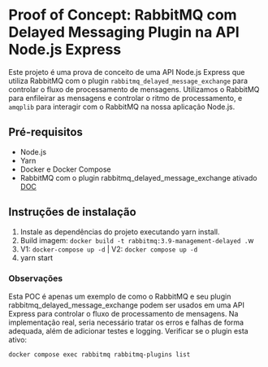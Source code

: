 # Proof of Concept: RabbitMQ com Delayed Messaging Plugin na API Node.js Express

Este projeto é uma prova de conceito de uma API Node.js Express que utiliza RabbitMQ com o plugin `rabbitmq_delayed_message_exchange` para controlar o fluxo de processamento de mensagens. Utilizamos o RabbitMQ para enfileirar as mensagens e controlar o ritmo de processamento, e `amqplib` para interagir com o RabbitMQ na nossa aplicação Node.js.

## Pré-requisitos

- Node.js
- Yarn
- Docker e Docker Compose
- RabbitMQ com o plugin rabbitmq_delayed_message_exchange ativado
[DOC](https://www.rabbitmq.com/community-plugins.html)
## Instruções de instalação

1) Instale as dependências do projeto executando yarn install.
2) Build imagem: ```docker build -t rabbitmq:3.9-management-delayed .```w
3) V1: ```docker-compose up -d``` |  V2: ```docker compose up -d```
4) yarn start

### Observações
Esta POC é apenas um exemplo de como o RabbitMQ e seu plugin rabbitmq_delayed_message_exchange podem ser usados em uma API Express para controlar o fluxo de processamento de mensagens. Na implementação real, seria necessário tratar os erros e falhas de forma adequada, além de adicionar testes e logging.
Verificar se o plugin esta ativo:

```
docker compose exec rabbitmq rabbitmq-plugins list
```